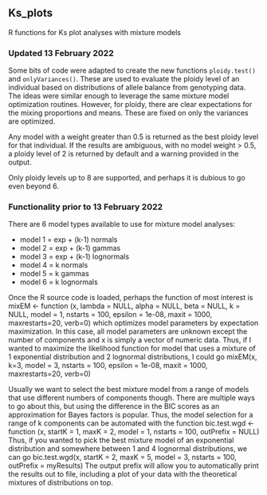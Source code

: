 ## Ks_plots
R functions for Ks plot analyses with mixture models

### Updated 13 February 2022

Some bits of code were adapted to create the new functions `ploidy.test()` and `onlyVariances()`. These are used to evaluate the ploidy level of an individual based on distributions of allele balance from genotyping data. The ideas were similar enough to leverage the same mixture model optimization routines.  However, for ploidy, there are clear expectations for the mixing proportions and means. These are fixed on only the variances are optimized.

Any model with a weight greater than 0.5 is returned as the best ploidy level for that individual. If the results are ambiguous, with no model weight > 0.5, a ploidy level of 2 is returned by default and a warning provided in the output.

Only ploidy levels up to 8 are supported, and perhaps it is dubious to go even beyond 6. 


### Functionality prior to 13 February 2022

There are 6 model types available to use for mixture model analyses:
* model 1 = exp + (k-1) normals
* model 2 = exp + (k-1) gammas
* model 3 = exp + (k-1) lognormals
* model 4 = k normals
* model 5 = k gammas
* model 6 = k lognormals

Once the R source code is loaded, perhaps the function of most interest is
mixEM <- function (x, lambda = NULL, alpha = NULL, beta = NULL, k = NULL, model = 1, nstarts = 100, epsilon = 1e-08, maxit = 1000, maxrestarts=20, verb=0)
which optimizes model parameters by expectation maximization.
In this case, all model parameters are unknown except the number of components and x is simply a vector of numeric data. Thus, if I wanted to maximize the likelihood function for model that uses a mixture of 1 exponential distribution and 2 lognormal distributions, I could go
mixEM(x, k=3, model = 3, nstarts = 100, epsilon = 1e-08, maxit = 1000, maxrestarts=20, verb=0)

Usually we want to select the best mixture model from a range of models that use different numbers of components though. There are multiple ways to go about this, but using the difference in the BIC scores as an approximation for Bayes factors is popular. Thus, the model selection for a range of k components can be automated with the function
bic.test.wgd <- function (x, startK = 1, maxK = 2, model = 1, nstarts = 100, outPrefix = NULL)
Thus, if you wanted to pick the best mixture model of an exponential distribution and somewhere between 1 and 4 lognormal distributions, we can go
bic.test.wgd(x, startK = 2, maxK = 5, model = 3, nstarts = 100, outPrefix = myResults)
The output prefix will allow you to automatically print the results out to file, including a plot of your data with the theoretical mixtures of distributions on top.